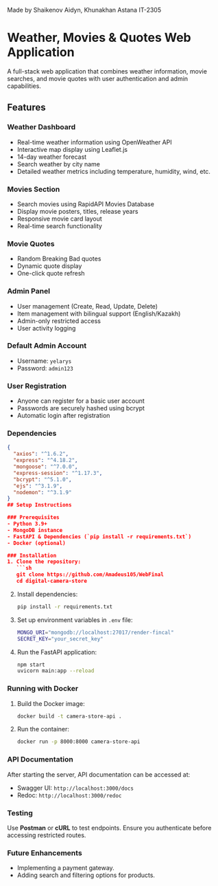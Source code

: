 Made by Shaikenov Aidyn, Khunakhan Astana IT-2305
# Weather, Movies & Quotes Web Application

A full-stack web application that combines weather information, movie searches, and movie quotes with user authentication and admin capabilities.

## Features

### Weather Dashboard
- Real-time weather information using OpenWeather API
- Interactive map display using Leaflet.js
- 14-day weather forecast
- Search weather by city name
- Detailed weather metrics including temperature, humidity, wind, etc.

### Movies Section
- Search movies using RapidAPI Movies Database
- Display movie posters, titles, release years
- Responsive movie card layout
- Real-time search functionality

### Movie Quotes
- Random Breaking Bad quotes
- Dynamic quote display
- One-click quote refresh

### Admin Panel
- User management (Create, Read, Update, Delete)
- Item management with bilingual support (English/Kazakh)
- Admin-only restricted access
- User activity logging

### Default Admin Account
- Username: `yelarys`
- Password: `admin123`

### User Registration
- Anyone can register for a basic user account
- Passwords are securely hashed using bcrypt
- Automatic login after registration

### Dependencies
```json
{
  "axios": "^1.6.2",
  "express": "^4.18.2",
  "mongoose": "^7.0.0",
  "express-session": "^1.17.3",
  "bcrypt": "^5.1.0",
  "ejs": "^3.1.9",
  "nodemon": "^3.1.9"
}
## Setup Instructions

### Prerequisites
- Python 3.9+
- MongoDB instance
- FastAPI & Dependencies (`pip install -r requirements.txt`)
- Docker (optional)

### Installation
1. Clone the repository:
   ```sh
   git clone https://github.com/Amadeus105/WebFinal
   cd digital-camera-store
   ```
2. Install dependencies:
   ```sh
   pip install -r requirements.txt
   ```
3. Set up environment variables in `.env` file:
   ```sh
   MONGO_URI="mongodb://localhost:27017/render-fincal"
   SECRET_KEY="your_secret_key"
   ```
4. Run the FastAPI application:
   ```sh
   npm start
   uvicorn main:app --reload
   ```

### Running with Docker
1. Build the Docker image:
   ```sh
   docker build -t camera-store-api .
   ```
2. Run the container:
   ```sh
   docker run -p 8000:8000 camera-store-api
   ```

### API Documentation
After starting the server, API documentation can be accessed at:
- Swagger UI: `http://localhost:3000/docs`
- Redoc: `http://localhost:3000/redoc`

### Testing
Use **Postman** or **cURL** to test endpoints. Ensure you authenticate before accessing restricted routes.

### Future Enhancements
- Implementing a payment gateway.
- Adding search and filtering options for products.


